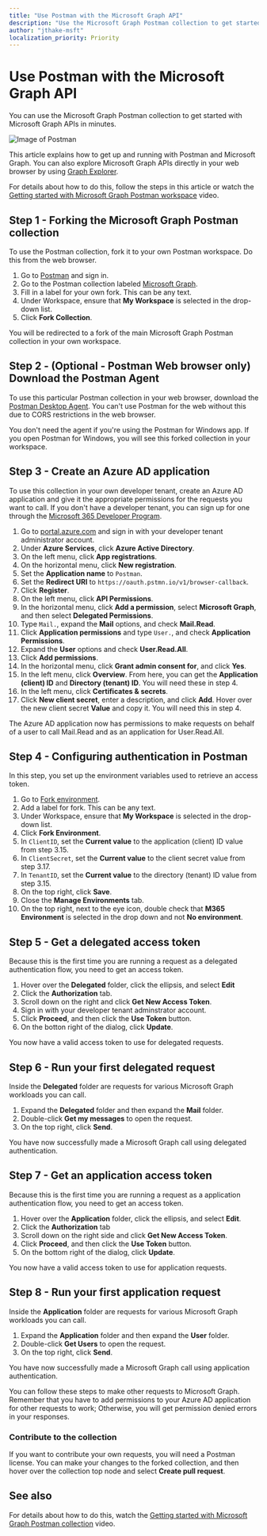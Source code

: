 ```yaml
---
title: "Use Postman with the Microsoft Graph API"
description: "Use the Microsoft Graph Postman collection to get started with Microsoft Graph APIs in minutes."
author: "jthake-msft"
localization_priority: Priority
---
```


# Use Postman with the Microsoft Graph API
You can use the Microsoft Graph Postman collection to get started with Microsoft Graph APIs in minutes.

![Image of Postman](https://github.com/microsoftgraph/microsoftgraph-postman-collections/blob/master/images/postman.png?raw=true)

This article explains how to get up and running with Postman and Microsoft Graph. You can also explore Microsoft Graph APIs directly in your web browser by using [Graph Explorer](https://developer.microsoft.com/graph/graph-explorer).

For details about how to do this, follow the steps in this article or watch the [Getting started with Microsoft Graph Postman workspace](https://youtu.be/3RTHY3jScmA) video.


## Step 1 - Forking the Microsoft Graph Postman collection
To use the Postman collection, fork it to your own Postman workspace. Do this from the web browser.

1. Go to [Postman](https://www.postman.com/) and sign in.
2. Go to the Postman collection labeled [Microsoft Graph](https://www.postman.com/microsoftgraph/workspace/microsoft-graph/collection/455214-085f7047-1bec-4570-9ed0-3a7253be148c/fork).
3. Fill in a label for your own fork. This can be any text.
4. Under Workspace, ensure that **My Workspace** is selected in the drop-down list. 
5. Click **Fork Collection**.

You will be redirected to a fork of the main Microsoft Graph Postman collection in your own workspace.

## Step 2 - (Optional - Postman Web browser only) Download the Postman Agent
To use this particular Postman collection in your web browser, download the [Postman Desktop Agent](https://www.postman.com/downloads). You can't use Postman for the web without this due to CORS restrictions in the web browser. 

You don't need the agent if you're using the Postman for Windows app. If you open Postman for Windows, you will see this forked collection in your workspace.

## Step 3 - Create an Azure AD application
To use this collection in your own developer tenant, create an Azure AD application and give it the appropriate permissions for the requests you want to call. If you don't have a developer tenant, you can sign up for one through the [Microsoft 365 Developer Program](https://developer.microsoft.com/en-us/microsoft-365/dev-program).

1. Go to [portal.azure.com](https://portal.azure.com/) and sign in with your developer tenant administrator account.
2. Under **Azure Services**, click **Azure Active Directory**.
3. On the left menu, click **App registrations**.
4. On the horizontal menu, click **New registration**.
5. Set the **Application name** to `Postman`.
6. Set the **Redirect URI** to `https://oauth.pstmn.io/v1/browser-callback`.
7. Click **Register**.
8. On the left menu, click **API Permissions**.
9. In the horizontal menu, click **Add a permission**, select **Microsoft Graph**, and then select **Delegated Permissions**.
10. Type `Mail.`, expand the **Mail** options, and check **Mail.Read**.
11. Click **Application permissions** and type `User.`, and check **Application Permissions**.
12. Expand the **User** options and check **User.Read.All**.
13. Click **Add permissions**.
14. In the horizontal menu, click **Grant admin consent for**, and click **Yes**.
15. In the left menu, click **Overview**. From here, you can get the **Application (client) ID** and **Directory (tenant) ID**. You will need these in step 4.
16. In the left menu, click **Certificates & secrets**. 
17. Click **New client secret**, enter a description, and click **Add**. Hover over the new client secret **Value** and copy it. You will need this in step 4.

The Azure AD application now has permissions to make requests on behalf of a user to call Mail.Read and as an application for User.Read.All.

## Step 4 - Configuring authentication in Postman
In this step, you set up the environment variables used to retrieve an access token.

1. Go to [Fork environment](https://www.postman.com/microsoftgraph/workspace/microsoft-graph/environment/455214-efbc69b2-69bd-402e-9e72-850b3a49bb21/fork).
2. Add a label for fork. This can be any text.
3. Under Workspace, ensure that **My Workspace** is selected in the drop-down list. 
4. Click **Fork Environment**.
5. In `ClientID`, set the **Current value** to the application (client) ID value from step 3.15.
6. In `ClientSecret`, set the **Current value** to the client secret value from step 3.17.
6. In `TenantID`, set the **Current value** to the directory (tenant) ID value from step 3.15.
7. On the top right, click **Save**. 
8. Close the **Manage Environments** tab. 
9. On the top right, next to the eye icon, double check that **M365 Environment** is selected in the drop down and not **No environment**.

## Step 5 - Get a delegated access token
Because this is the first time you are running a request as a delegated authentication flow, you need to get an access token.

1. Hover over the **Delegated** folder, click the ellipsis, and select **Edit**
2. Click the **Authorization** tab.
3. Scroll down on the right and click **Get New Access Token**.
4. Sign in with your developer tenant adminstrator account.
5. Click **Proceed**, and then click the **Use Token** button.
6. On the botton right of the dialog, click **Update**.

You now have a valid access token to use for delegated requests.

## Step 6 - Run your first delegated request
Inside the **Delegated** folder are requests for various Microsoft Graph workloads you can call.

1. Expand the **Delegated** folder and then expand the **Mail** folder.
2. Double-click **Get my messages** to open the request.
3. On the top right, click **Send**.

You have now successfully made a Microsoft Graph call using delegated authentication.

## Step 7 - Get an application access token
Because this is the first time you are running a request as a application authentication flow, you need to get an access token.

1. Hover over the **Application** folder, click the ellipsis, and select **Edit**.
2. Click the **Authorization** tab
3. Scroll down on the right side and click **Get New Access Token**.
5. Click **Proceed**, and then click the **Use Token** button.
6. On the bottom right of the dialog, click **Update**.

You now have a valid access token to use for application requests.

## Step 8 - Run your first application request
Inside the **Application** folder are requests for various Microsoft Graph workloads you can call.

1. Expand the **Application** folder and then expand the **User** folder.
2. Double-click **Get Users** to open the request.
3. On the top right, click **Send**.

You have now successfully made a Microsoft Graph call using application authentication.

You can follow these steps to make other requests to Microsoft Graph. Remember that you have to add permissions to your Azure AD application for other requests to work; Otherwise, you will get permission denied errors in your responses.

### Contribute to the collection
If you want to contribute your own requests, you will need a Postman license. You can make your changes to the forked collection, and then hover over the collection top node and select **Create pull request**.

## See also

For details about how to do this, watch the [Getting started with Microsoft Graph Postman collection](https://youtu.be/3RTHY3jScmA) video.


